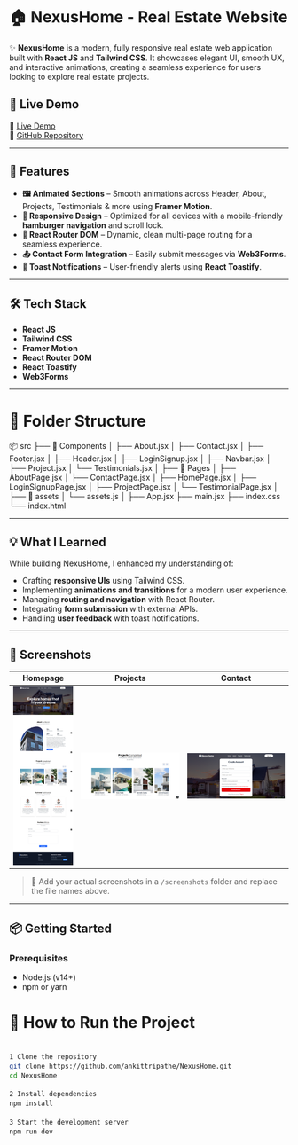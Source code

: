 # 🏠 NexusHome - Real Estate Website

✨ **NexusHome** is a modern, fully responsive real estate web application built with **React JS** and **Tailwind CSS**. It showcases elegant UI, smooth UX, and interactive animations, creating a seamless experience for users looking to explore real estate projects.

## 🚀 Live Demo

🔗 [Live Demo](https://nexushome-realstate.vercel.app/)  
📂 [GitHub Repository](https://github.com/ankittripathe/RealEstate-App)

---

## 🎯 Features

- **🖼️ Animated Sections** – Smooth animations across Header, About, Projects, Testimonials & more using **Framer Motion**.
- **📱 Responsive Design** – Optimized for all devices with a mobile-friendly **hamburger navigation** and scroll lock.
- **🔄 React Router DOM** – Dynamic, clean multi-page routing for a seamless experience.
- **📤 Contact Form Integration** – Easily submit messages via **Web3Forms**.
- **🔔 Toast Notifications** – User-friendly alerts using **React Toastify**.

---

## 🛠️ Tech Stack

- **React JS**
- **Tailwind CSS**
- **Framer Motion**
- **React Router DOM**
- **React Toastify**
- **Web3Forms**

---

# 📁 Folder Structure
📦 src
├── 📁 Components
│   ├── About.jsx
│   ├── Contact.jsx
│   ├── Footer.jsx
│   ├── Header.jsx
│   ├── LoginSignup.jsx
│   ├── Navbar.jsx
│   ├── Project.jsx
│   └── Testimonials.jsx
│
├── 📁 Pages
│   ├── AboutPage.jsx
│   ├── ContactPage.jsx
│   ├── HomePage.jsx
│   ├── LoginSignupPage.jsx
│   ├── ProjectPage.jsx
│   └── TestimonialPage.jsx
│
├── 📁 assets
│   └── assets.js
│
├── App.jsx
├── main.jsx
├── index.css
└── index.html

---

## 💡 What I Learned

While building NexusHome, I enhanced my understanding of:

- Crafting **responsive UIs** using Tailwind CSS.
- Implementing **animations and transitions** for a modern user experience.
- Managing **routing and navigation** with React Router.
- Integrating **form submission** with external APIs.
- Handling **user feedback** with toast notifications.

---

## 📸 Screenshots

| Homepage | Projects | Contact |
|---------|----------|---------|
| ![Home](./screenshots/home.png) | ![Projects](./screenshots/projects.png) | ![Contact](./screenshots/contact.png) |

> 📁 Add your actual screenshots in a `/screenshots` folder and replace the file names above.

---

## 📦 Getting Started

### Prerequisites

- Node.js (v14+)
- npm or yarn

# 🚀 How to Run the Project

```bash

1 Clone the repository
git clone https://github.com/ankittripathe/NexusHome.git
cd NexusHome

2 Install dependencies
npm install

3 Start the development server
npm run dev










